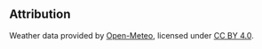 ## Attribution

Weather data provided by [Open-Meteo](https://open-meteo.com), licensed under [CC BY 4.0](https://creativecommons.org/licenses/by/4.0/).

